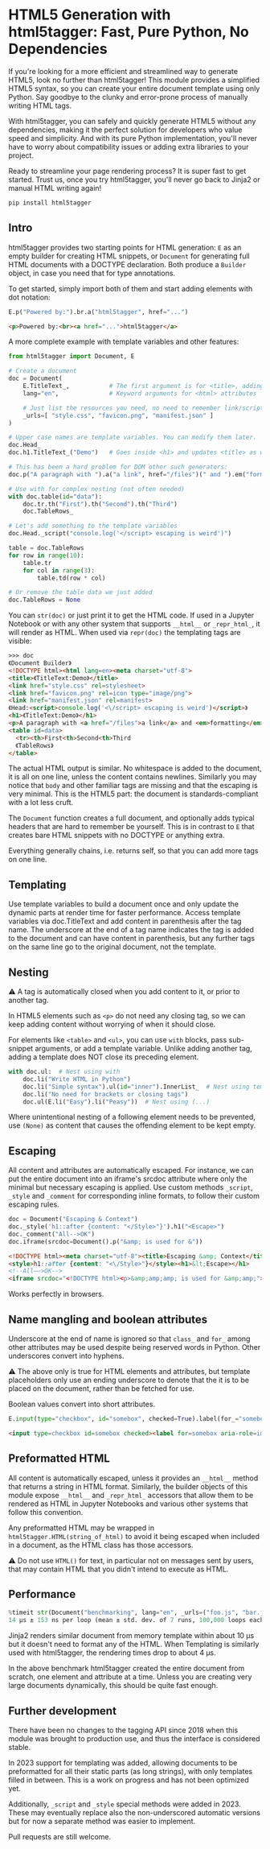 # HTML5 Generation with html5tagger: Fast, Pure Python, No Dependencies

If you're looking for a more efficient and streamlined way to generate HTML5, look no further than html5tagger! This module provides a simplified HTML5 syntax, so you can create your entire document template using only Python. Say goodbye to the clunky and error-prone process of manually writing HTML tags.

With html5tagger, you can safely and quickly generate HTML5 without any dependencies, making it the perfect solution for developers who value speed and simplicity. And with its pure Python implementation, you'll never have to worry about compatibility issues or adding extra libraries to your project.

Ready to streamline your page rendering process? It is super fast to get started. Trust us, once you try html5tagger, you'll never go back to Jinja2 or manual HTML writing again!

```sh
pip install html5tagger
```

## Intro

html5tagger provides two starting points for HTML generation: `E` as an empty builder for creating HTML snippets, or `Document` for generating full HTML documents with a DOCTYPE declaration. Both produce a `Builder` object, in case you need that for type annotations.

To get started, simply import both of them and start adding elements with dot notation:
```python
E.p("Powered by:").br.a("html5tagger", href="...")
```
```html
<p>Powered by:<br><a href="...">html5tagger</a>
```

A more complete example with template variables and other features:

```python
from html5tagger import Document, E

# Create a document
doc = Document(
    E.TitleText_,           # The first argument is for <title>, adding variable TitleText
    lang="en",              # Keyword arguments for <html> attributes

    # Just list the resources you need, no need to remember link/script tags
    _urls=[ "style.css", "favicon.png", "manifest.json" ]
)

# Upper case names are template variables. You can modify them later.
doc.Head_
doc.h1.TitleText_("Demo")   # Goes inside <h1> and updates <title> as well

# This has been a hard problem for DOM other such generators:
doc.p("A paragraph with ").a("a link", href="/files")(" and ").em("formatting")

# Use with for complex nesting (not often needed)
with doc.table(id="data"):
    doc.tr.th("First").th("Second").th("Third")
    doc.TableRows_

# Let's add something to the template variables
doc.Head._script("console.log('</script> escaping is weird')")

table = doc.TableRows
for row in range(10):
    table.tr
    for col in range(3):
        table.td(row * col)

# Or remove the table data we just added
doc.TableRows = None
```

You can `str(doc)` or just print it to get the HTML code. If used in a Jupyter Notebook or with any other system that supports `__html__` or `_repr_html_`, it will render as HTML. When used via `repr(doc)` the templating tags are visible:

```html
>>> doc
《Document Builder》
<!DOCTYPE html><html lang=en><meta charset="utf-8">
<title>《TitleText:Demo》</title>
<link href="style.css" rel=stylesheet>
<link href="favicon.png" rel=icon type="image/png">
<link href="manifest.json" rel=manifest>
《Head:<script>console.log('<\/script> escaping is weird')</script>》
<h1>《TitleText:Demo》</h1>
<p>A paragraph with <a href="/files">a link</a> and <em>formatting</em>
<table id=data>
  <tr><th>First<th>Second<th>Third
  《TableRows》
</table>
```

The actual HTML output is similar. No whitespace is added to the document, it is all on one line, unless the content contains newlines. Similarly you may notice that `body` and other familiar tags are missing and that the escaping is very minimal. This is the HTML5 part: the document is standards-compliant with a lot less cruft.

The `Document` function creates a full document, and optionally adds typical headers that are hard to remember be yourself. This is in contrast to `E` that creates bare HTML snippets with no DOCTYPE or anything extra.

Everything generally chains, i.e. returns self, so that you can add more tags on one line.

## Templating

Use template variables to build a document once and only update the dynamic parts at render time for faster performance. Access template variables via doc.TitleText and add content in parenthesis after the tag name. The underscore at the end of a tag name indicates the tag is added to the document and can have content in parenthesis, but any further tags on the same line go to the original document, not the template.

## Nesting

⚠️ A tag is automatically closed when you add content to it, or prior to another tag.

In HTML5 elements such as `<p>` do not need any closing tag, so we can keep adding content without worrying of when it should close.

For elements like `<table>` and `<ul>`, you can use `with` blocks, pass sub-snippet arguments, or add a template variable. Unlike adding another tag, adding a template does NOT close its preceding element.

```python
with doc.ul:  # Nest using with
    doc.li("Write HTML in Python")
    doc.li("Simple syntax").ul(id="inner").InnerList_  # Nest using template
    doc.li("No need for brackets or closing tags")
    doc.ul(E.li("Easy").li("Peasy"))  # Nest using (...)
```

Where unintentional nesting of a following element needs to be prevented, use `(None)` as content that causes the offending element to be kept empty.

## Escaping

All content and attributes are automatically escaped. For instance, we can put the entire document into an iframe's srcdoc attribute where only the minimal but necessary escaping is applied. Use custom methods `_script`, `_style` and `_comment` for corresponding inline formats, to follow their custom escaping rules.

```python
doc = Document("Escaping & Context")
doc._style('h1::after {content: "</Style>"}').h1("<Escape>")
doc._comment("All-->OK")
doc.iframe(srcdoc=Document().p("&amp; is used for &"))
```

```html
<!DOCTYPE html><meta charset="utf-8"><title>Escaping &amp; Context</title>
<style>h1::after {content: "<\/Style>"}</style><h1>&lt;Escape></h1>
<!--All‒‒>OK-->
<iframe srcdoc="<!DOCTYPE html><p>&amp;amp;amp; is used for &amp;amp;"></iframe>
```

Works perfectly in browsers.

## Name mangling and boolean attributes

Underscore at the end of name is ignored so that `class_` and `for_` among other attributes may be used despite being reserved words in Python. Other underscores convert into hyphens.

⚠️ The above only is true for HTML elements and attributes, but template placeholders only use an ending underscore to denote that the it is to be placed on the document, rather than be fetched for use.

Boolean values convert into short attributes.

```python
E.input(type="checkbox", id="somebox", checked=True).label(for_="somebox", aria_role="img")("🥳")
```

```html
<input type=checkbox id=somebox checked><label for=somebox aria-role=img>🥳</label>
```

## Preformatted HTML

All content is automatically escaped, unless it provides an `__html__` method that returns a string in HTML format. Similarly, the builder objects of this module expose `__html__` and `_repr_html_` accessors that allow them to be rendered as HTML in Jupyter Notebooks and various other systems that follow this convention.

Any preformatted HTML may be wrapped in `html5tagger.HTML(string_of_html)` to avoid it being escaped when included in a document, as the HTML class has those accessors.

⚠️ Do not use `HTML()` for text, in particular not on messages sent by users, that may contain HTML that you didn't intend to execute as HTML.

## Performance

```python
%timeit str(Document("benchmarking", lang="en", _urls=("foo.js", "bar.js")))
14 µs ± 153 ns per loop (mean ± std. dev. of 7 runs, 100,000 loops each)
```

Jinja2 renders similar document from memory template within about 10 µs but it doesn't need to format any of the HTML. When Templating is similarly used with html5tagger, the rendering times drop to about 4 µs.

In the above benchmark html5tagger created the entire document from scratch, one element and attribute at a time. Unless you are creating very large documents dynamically, this should be quite fast enough.


## Further development

There have been no changes to the tagging API since 2018 when this module was brought to production use, and thus the interface is considered stable.

In 2023 support for templating was added, allowing documents to be preformatted for all their static parts (as long strings), with only templates filled in between. This is a work on progress and has not been optimized yet.

Additionally, `_script` and `_style` special methods were added in 2023. These may eventually replace also the non-underscored automatic versions but for now a separate method was easier to implement.

Pull requests are still welcome.
